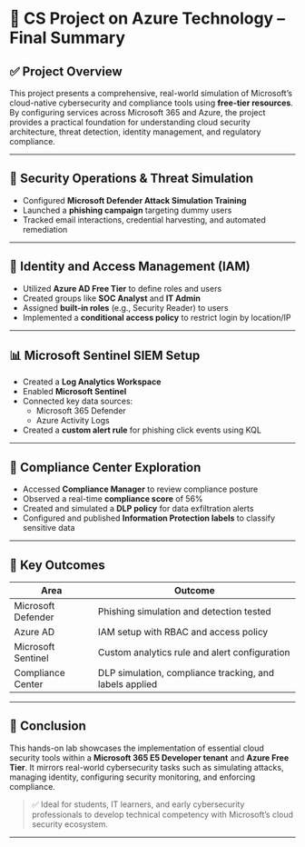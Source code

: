 
# 🧠 CS Project on Azure Technology – Final Summary

## ✅ Project Overview
This project presents a comprehensive, real-world simulation of Microsoft’s cloud-native cybersecurity and compliance tools using **free-tier resources**. By configuring services across Microsoft 365 and Azure, the project provides a practical foundation for understanding cloud security architecture, threat detection, identity management, and regulatory compliance.

---

## 🔐 Security Operations & Threat Simulation
- Configured **Microsoft Defender Attack Simulation Training**
- Launched a **phishing campaign** targeting dummy users
- Tracked email interactions, credential harvesting, and automated remediation

---

## 👥 Identity and Access Management (IAM)
- Utilized **Azure AD Free Tier** to define roles and users
- Created groups like **SOC Analyst** and **IT Admin**
- Assigned **built-in roles** (e.g., Security Reader) to users
- Implemented a **conditional access policy** to restrict login by location/IP

---

## 📊 Microsoft Sentinel SIEM Setup
- Created a **Log Analytics Workspace**
- Enabled **Microsoft Sentinel**
- Connected key data sources:
  - Microsoft 365 Defender
  - Azure Activity Logs
- Created a **custom alert rule** for phishing click events using KQL

---

## 🧾 Compliance Center Exploration
- Accessed **Compliance Manager** to review compliance posture
- Observed a real-time **compliance score** of 56%
- Created and simulated a **DLP policy** for data exfiltration alerts
- Configured and published **Information Protection labels** to classify sensitive data

---

## 🎯 Key Outcomes

| Area | Outcome |
|------|---------|
| Microsoft Defender | Phishing simulation and detection tested |
| Azure AD | IAM setup with RBAC and access policy |
| Microsoft Sentinel | Custom analytics rule and alert configuration |
| Compliance Center | DLP simulation, compliance tracking, and labels applied |

---

## 🏁 Conclusion
This hands-on lab showcases the implementation of essential cloud security tools within a **Microsoft 365 E5 Developer tenant** and **Azure Free Tier**. It mirrors real-world cybersecurity tasks such as simulating attacks, managing identity, configuring security monitoring, and enforcing compliance.

> ✅ Ideal for students, IT learners, and early cybersecurity professionals to develop technical competency with Microsoft’s cloud security ecosystem.

---
